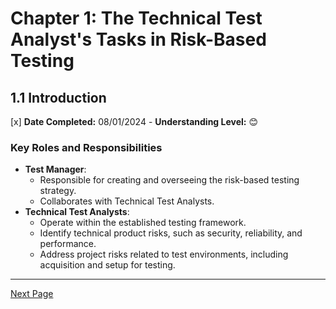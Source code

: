 # Chapter 1: The Technical Test Analyst's Tasks in Risk-Based Testing

## 1.1 Introduction

[x] **Date Completed:** 08/01/2024 - **Understanding Level:** 😊

### Key Roles and Responsibilities

- **Test Manager**:
  - Responsible for creating and overseeing the risk-based testing strategy.
  - Collaborates with Technical Test Analysts.
- **Technical Test Analysts**:
  - Operate within the established testing framework.
  - Identify technical product risks, such as security, reliability, and performance.
  - Address project risks related to test environments, including acquisition and setup for testing.

---

[Next Page](1.2-risk-based-testing-tasks.md)
